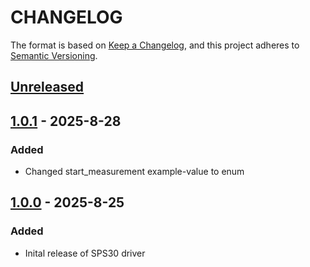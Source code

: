 # CHANGELOG

The format is based on [Keep a Changelog](https://keepachangelog.com/en/1.0.0/),
and this project adheres to [Semantic Versioning](https://semver.org/spec/v2.0.0.html).

## [Unreleased] 

## [1.0.1] - 2025-8-28

### Added

- Changed start_measurement example-value to enum
## [1.0.0] - 2025-8-25

### Added

- Inital release of SPS30 driver

[Unreleased]: https://github.com/Sensirion/arduino-uart-sps30/compare/1.0.1...HEAD
[1.0.1]: https://github.com/Sensirion/arduino-uart-sps30/compare/1.0.0...1.0.1
[1.0.0]: https://github.com/Sensirion/arduino-uart-sps30/releases/tag/1.0.0